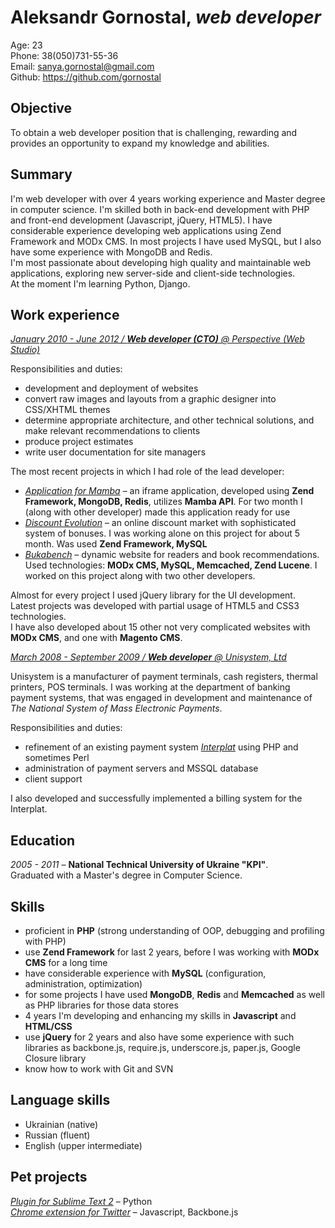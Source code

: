 # Aleksandr Gornostal, _web developer_

Age: 23  
Phone: 38(050)731-55-36  
Email: <sanya.gornostal@gmail.com>  
Github: <https://github.com/gornostal>

## Objective

To obtain a web developer position that is challenging, rewarding and provides an opportunity to expand my knowledge and abilities.

## Summary

I'm web developer with over 4 years working experience and Master degree in computer science.
I'm skilled both in back-end development with PHP and front-end development (Javascript, jQuery, HTML5).
I have considerable experience developing web applications using Zend Framework and MODx CMS.
In most projects I have used MySQL, but I also have some experience with MongoDB and Redis.  
I'm most passionate about developing high quality and maintainable web applications, exploring new server-side and client-side technologies.  
At the moment I'm learning Python, Django.


## Work experience

<u>_January 2010 - June 2012 / **Web developer (CTO)** @ [Perspective (Web Studio)](http://perspective.net.ua)_</u>  

Responsibilities and duties:

* development and deployment of websites
* convert raw images and layouts from a graphic designer into CSS/XHTML themes
* determine appropriate architecture, and other technical solutions, and make relevant recommendations to clients
* produce project estimates
* write user documentation for site managers

The most recent projects in which I had role of the lead developer:

* _[Application for Mamba](http://mamba.ru/app_platform/?action=view&app_id=288)_ – an iframe application, developed using
    **Zend Framework, MongoDB, Redis**, utilizes **Mamba API**.
    For two month I (along with other developer) made this application ready for use
* _[Discount Evolution](http://discount-on-lines.com)_ – an online discount market with sophisticated system of bonuses. 
    I was working alone on this project for about 5 month. Was used **Zend Framework, MySQL**
* _[Bukabench](http://bukabench.com)_ – dynamic website for readers and book recommendations.
    Used technologies: **MODx CMS, MySQL, Memcached, Zend Lucene**. I worked on this project along with two other developers.

Almost for every project I used jQuery library for the UI development.  
Latest projects was developed with partial usage of HTML5 and CSS3 technologies.  
I have also developed about 15 other not very complicated websites with **MODx CMS**, and one with **Magento CMS**.

<u>_March 2008 - September 2009 / **Web developer** @ [Unisystem, Ltd](http://unisystem.ua/en.html)_</u>

Unisystem is a manufacturer of payment terminals, cash registers, thermal printers, POS terminals.
I was working at the department of banking payment systems, that was engaged in development and maintenance of _The National System of Mass Electronic Payments_.  

Responsibilities and duties:

* refinement of an existing payment system _[Interplat](http://interplat.ua/)_ using PHP and sometimes Perl
* administration of payment servers and MSSQL database
* client support

I also developed and successfully implemented a billing system for the Interplat.


## Education

_2005 - 2011_ – **National Technical University of Ukraine "KPI"**.  
Graduated with a Master's degree in Computer Science.

## Skills

* proficient in **PHP** (strong understanding of OOP, debugging and profiling with PHP)
* use **Zend Framework** for last 2 years, before I was working with **MODx CMS** for a long time
* have considerable experience with **MySQL** (configuration, administration, optimization)
* for some projects I have used **MongoDB**, **Redis** and **Memcached** as well as PHP libraries for those data stores
* 4 years I'm developing and enhancing my skills in **Javascript** and **HTML/CSS**
* use **jQuery** for 2 years and also have some experience with such libraries as backbone.js, require.js, underscore.js, paper.js, Google Closure library
* know how to work with Git and SVN

## Language skills

* Ukrainian (native)
* Russian (fluent)
* English (upper intermediate)

## Pet projects

_[Plugin for Sublime Text 2](https://github.com/gornostal/Modific)_ – Python  
_[Chrome extension for Twitter](https://github.com/gornostal/twittext)_ – Javascript, Backbone.js